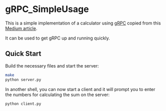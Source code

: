 # gRPC_SimpleUsage
This is a simple implementation of a calculator using [gRPC](https://grpc.io/) copied from this [Medium article](https://medium.com/@coderviewer/simple-usage-of-grpc-with-python-f714d9f69daa). 

It can be used to get gRPC up and running quickly.

## Quick Start

Build the necessary files and start the server:
```sh
make
python server.py
```

In another shell, you can now start a client and it will prompt you to enter the numbers for calculating the sum on the server:
```sh
python client.py
```
